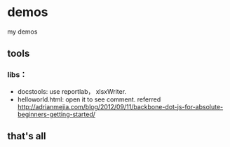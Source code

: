 # demos
my demos
## tools
### libs：
- docstools: use reportlab， xlsxWriter.
- helloworld.html: open it to see comment. referred http://adrianmejia.com/blog/2012/09/11/backbone-dot-js-for-absolute-beginners-getting-started/

## that's all
